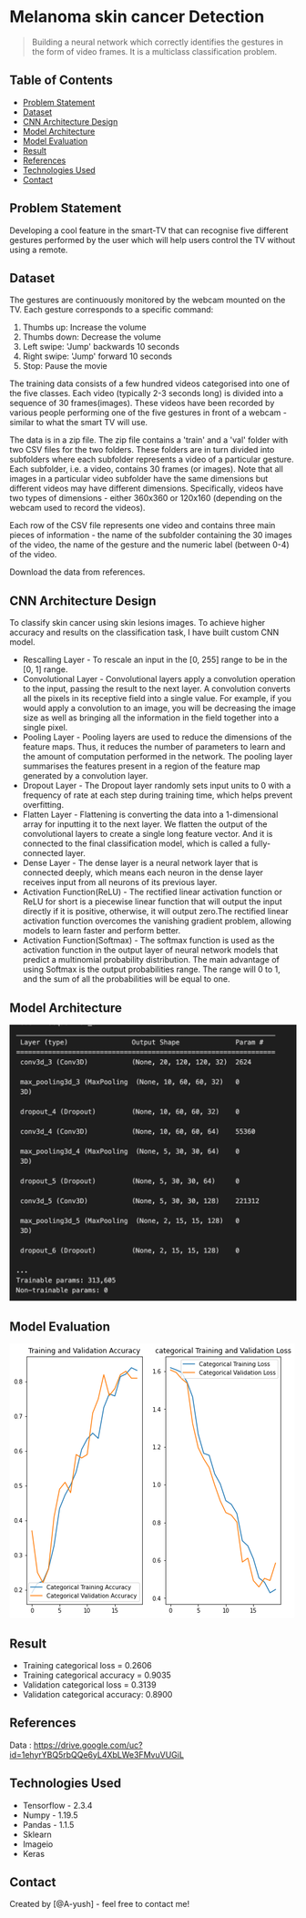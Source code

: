# Melanoma skin cancer Detection
> Building a neural network which correctly identifies the gestures in the form of video frames. It is a multiclass classification problem.

## Table of Contents
* [Problem Statement](#problem-statement)
* [Dataset](#dataset)
* [CNN Architecture Design](#cnn-design)
* [Model Architecture](#model-architecture)
* [Model Evaluation](#model-evaluation)
* [Result](#result)
* [References](#references)
* [Technologies Used](#technologies-used)
* [Contact](#contact)


## Problem Statement
Developing a cool feature in the smart-TV that can recognise five different gestures performed by the user which will help users control the TV without using a remote. 

## Dataset
The gestures are continuously monitored by the webcam mounted on the TV. Each gesture corresponds to a specific command:

1. Thumbs up:  Increase the volume
2. Thumbs down: Decrease the volume
3. Left swipe: 'Jump' backwards 10 seconds
4. Right swipe: 'Jump' forward 10 seconds  
5. Stop: Pause the movie

The training data consists of a few hundred videos categorised into one of the five classes. Each video (typically 2-3 seconds long) is divided into a sequence of 30 frames(images). These videos have been recorded by various people performing one of the five gestures in front of a webcam - similar to what the smart TV will use. 

The data is in a zip file. The zip file contains a 'train' and a 'val' folder with two CSV files for the two folders. These folders are in turn divided into subfolders where each subfolder represents a video of a particular gesture. Each subfolder, i.e. a video, contains 30 frames (or images). Note that all images in a particular video subfolder have the same dimensions but different videos may have different dimensions. Specifically, videos have two types of dimensions - either 360x360 or 120x160 (depending on the webcam used to record the videos).

Each row of the CSV file represents one video and contains three main pieces of information - the name of the subfolder containing the 30 images of the video, the name of the gesture and the numeric label (between 0-4) of the video.

Download the data from references.

## CNN Architecture Design
To classify skin cancer using skin lesions images. To achieve higher accuracy and results on the classification task, I have built custom CNN model.

- Rescalling Layer - To rescale an input in the [0, 255] range to be in the [0, 1] range.
- Convolutional Layer - Convolutional layers apply a convolution operation to the input, passing the result to the next layer. A convolution converts all the pixels in its receptive field into a single value. For example, if you would apply a convolution to an image, you will be decreasing the image size as well as bringing all the information in the field together into a single pixel. 
- Pooling Layer - Pooling layers are used to reduce the dimensions of the feature maps. Thus, it reduces the number of parameters to learn and the amount of computation performed in the network. The pooling layer summarises the features present in a region of the feature map generated by a convolution layer.
- Dropout Layer - The Dropout layer randomly sets input units to 0 with a frequency of rate at each step during training time, which helps prevent overfitting.
- Flatten Layer - Flattening is converting the data into a 1-dimensional array for inputting it to the next layer. We flatten the output of the convolutional layers to create a single long feature vector. And it is connected to the final classification model, which is called a fully-connected layer.
- Dense Layer - The dense layer is a neural network layer that is connected deeply, which means each neuron in the dense layer receives input from all neurons of its previous layer.
- Activation Function(ReLU) - The rectified linear activation function or ReLU for short is a piecewise linear function that will output the input directly if it is positive, otherwise, it will output zero.The rectified linear activation function overcomes the vanishing gradient problem, allowing models to learn faster and perform better.
- Activation Function(Softmax) - The softmax function is used as the activation function in the output layer of neural network models that predict a multinomial probability distribution. The main advantage of using Softmax is the output probabilities range. The range will 0 to 1, and the sum of all the probabilities will be equal to one.

## Model Architecture

![model-architecture](https://github.com/A-yush/Gesture-Recognition/blob/master/images/Conv3D-structure.png)

## Model Evaluation

![model-evaluation](https://github.com/A-yush/Gesture-Recognition/blob/master/images/train-val-accuracy.png)

## Result
- Training categorical loss = 0.2606
- Training categorical accuracy = 0.9035
- Validation categorical loss = 0.3139
- Validation categorical accuracy: 0.8900

## References
Data : https://drive.google.com/uc?id=1ehyrYBQ5rbQQe6yL4XbLWe3FMvuVUGiL

## Technologies Used
- Tensorflow - 2.3.4
- Numpy - 1.19.5
- Pandas - 1.1.5
- Sklearn
- Imageio
- Keras

## Contact
Created by [@A-yush] - feel free to contact me!